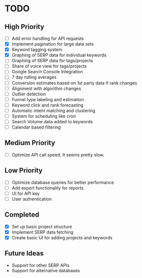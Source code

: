 # TODO

## High Priority

- [ ] Add error handling for API requests
- [x] Implement pagination for large data sets
- [x] Keyword tagging system
- [x] Graphing of SERP data for individual keywords
- [ ] Graphing of SERP data for tags/projects
- [ ] Share of voice view for tags/projects
- [ ] Google Search Console Integration
- [ ] 7 day rolling averages
- [ ] Conversion estimates based on 1st party data if rank changes
- [ ] Alignment with algorithm changes
- [ ] Outlier detection
- [ ] Funnel type labeling and estimation
- [ ] Keyword click and rank forecasting
- [ ] Automatic intent matching and clustering
- [ ] System for scheduling like cron
- [ ] Search Volume data added to keywords
- [ ] Calendar based filtering

## Medium Priority

- [ ] Optimize API call speed. It seems pretty slow.

## Low Priority

- [ ] Optimize database queries for better performance
- [ ] Add export functionality for reports
- [ ] UI for API key
- [ ] User authentication

## Completed

- [x] Set up basic project structure
- [x] Implement SERP data fetching
- [x] Create basic UI for adding projects and keywords

## Future Ideas

- Support for other SERP APIs
- Support for alternative databases
